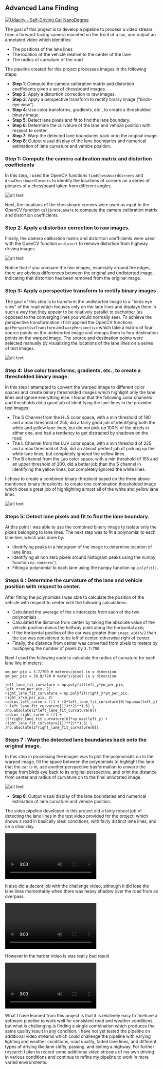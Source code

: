 ## Advanced Lane Finding
[![Udacity - Self-Driving Car NanoDegree](https://s3.amazonaws.com/udacity-sdc/github/shield-carnd.svg)](http://www.udacity.com/drive)

The goal of this project is to develop a pipeline to process a video stream from a forward-facing camera mounted on the front of a car, and output an annotated video which identifies:
- The positions of the lane lines 
- The location of the vehicle relative to the center of the lane
- The radius of curvature of the road

The pipeline created for this project processes images in the following steps:

- **Step 1**:  Compute the camera calibration matrix and distortion coefficients given a set of chessboard images.
- **Step 2**: Apply a distortion correction to raw images.
- **Step 3**: Apply a perspective transform to rectify binary image ("birds-eye view").
- **Step 4**: Use color transforms, gradients, etc., to create a thresholded binary image.
- **Step 5**: Detect lane pixels and fit to find the lane boundary.
- **Step 6**: Determine the curvature of the lane and vehicle position with respect to center.
- **Step 7**: Warp the detected lane boundaries back onto the original image.
- **Step 8**: Output visual display of the lane boundaries and numerical estimation of lane curvature and vehicle position.

[//]: # (Image References)

[image1]: ./output_images/1.camera_cal_Output/calibration2_out.jpg "Corners"
[image2]: ./output_images/2.test_images_Output/test1_out.jpg "Undistorted"
[image3]: ./output_images/3.birds_eye_view_Output/test1_out.jpg "Birds Eye View"
[image4]: ./output_images/4.binary_thresholds_Output/test1_out.jpg "Binary Thresholds"
[image5]: ./output_images/5.color_lanes_Output/test1_out.jpg "Color Lanes"

[video1]: ./output_videos/project_video_ouput.mp4 "Project Video"
[video2]: ./output_videos/challenge_video_ouput.mp4 "Challenge Video"
[video3]: ./output_videos/harder_challenge_output.mp4 "Harder Video"

### Step 1: Compute the camera calibration matrix and distortion coefficients
In this step, I used the OpenCV functions `findChessboardCorners` and `drawChessboardCorners` to identify the locations of corners on a series of pictures of a chessboard taken from different angles.

![alt text][image1]

Next, the locations of the chessboard corners were used as input to the OpenCV function `calibrateCamera` to compute the camera calibration matrix and distortion coefficients. 

### Step 2: Apply a distortion correction to raw images.

Finally, the camera calibration matrix and distortion coefficients were used with the OpenCV function `undistort` to remove distortion from highway driving images.

![alt text][image2]

Notice that if you compare the two images, especially around the edges, there are obvious differences between the original and undistorted image, indicating that distortion has been removed from the original image.

### Step 3: Apply a perspective transform to rectify binary images

The goal of this step is to transform the undistorted image to a "birds eye view" of the road which focuses only on the lane lines and displays them in such a way that they appear to be relatively parallel to eachother (as opposed to the converging lines you would normally see). To achieve the perspective transformation I first applied the OpenCV functions `getPerspectiveTransform` and `warpPerspective` which take a matrix of four source points on the undistorted image and remaps them to four destination points on the warped image. The source and destination points were selected manually by visualizing the locations of the lane lines on a series of test images.

![alt text][image3]

### Step 4: Use color transforms, gradients, etc., to create a thresholded binary image.

In this step I attempted to convert the warped image to different color spaces and create binary thresholded images which highlight only the lane lines and ignore everything else. 
I found that the following color channels and thresholds did a good job of identifying the lane lines in the provided test images:
- The S Channel from the HLS color space, with a min threshold of 180 and a max threshold of 255, did a fairly good job of identifying both the white and yellow lane lines, but did not pick up 100% of the pixels in either one, and had a tendency to get distracted by shadows on the road.
- The L Channel from the LUV color space, with a min threshold of 225 and a max threshold of 255, did an almost perfect job of picking up the white lane lines, but completely ignored the yellow lines.
- The B channel from the Lab color space, with a min threshold of 155 and an upper threshold of 200, did a better job than the S channel in identifying the yellow lines, but completely ignored the white lines. 

I chose to create a combined binary threshold based on the three above mentioned binary thresholds, to create one combination thresholded image which does a great job of highlighting almost all of the white and yellow lane lines.

![alt text][image4]

### Steps 5:  Detect lane pixels and fit to find the lane boundary.

At this point I was able to use the combined binary image to isolate only the pixels belonging to lane lines. The next step was to fit a polynomial to each lane line, which was done by:
- Identifying peaks in a histogram of the image to determine location of lane lines.
- Identifying all non zero pixels around histogram peaks using the numpy function `np.nonzero()`.
- Fitting a polynomial to each lane using the numpy function `np.polyfit()`.

### Steps 6 : Determine the curvature of the lane and vehicle position with respect to center.

After fitting the polynomials I was able to calculate the position of the vehicle with respect to center with the following calculations:
- Calculated the average of the x intercepts from each of the two polynomials ;
- Calculated the distance from center by taking the absolute value of the vehicle position minus the halfway point along the horizontal axis;
- If the horizontal position of the car was greater than `image_width/2` than the car was considered to be left of center, otherwise right of center.
- Finally, the distance from center was converted from pixels to meters by multiplying the number of pixels by `3.7/700`.

Next I used the following code to calculate the radius of curvature for each lane line in meters:
```
xm_per_pix = 3.7/700 # meteres/pixel in x dimension
ym_per_pix = 30.0/720 # meters/pixel in y dimension

left_lane_fit_curvature = np.polyfit(left_y*ym_per_pix, left_x*xm_per_pix, 2)
right_lane_fit_curvature = np.polyfit(right_y*ym_per_pix, right_x*xm_per_pix, 2)
radius_left_curve = ((1 + (2*left_lane_fit_curvature[0]*np.max(left_y) + left_lane_fit_curvature[1])**2)**1.5) \
/np.absolute(2*left_lane_fit_curvature[0])
radius_right_curve = ((1 + (2*right_lane_fit_curvature[0]*np.max(left_y) + right_lane_fit_curvature[1])**2)**1.5) \
/np.absolute(2*right_lane_fit_curvature[0])
```

### Steps 7 : Warp the detected lane boundaries back onto the original image.

In this step in processing the images was to plot the polynomials on to the warped image, fill the space between the polynomials to highlight the lane that the car is in, use another perspective trasformation to unwarp the image from birds eye back to its original perspective, and print the distance from center and radius of curvature on to the final annotated image.

![alt text][image5]

- **Step 8**: Output visual display of the lane boundaries and numerical estimation of lane curvature and vehicle position.

The video pipeline developed in this project did a fairly robust job of detecting the lane lines in the test video provided for the project, which shows a road in basically ideal conditions, with fairly distinct lane lines, and on a clear day. 

![alt text][video1]

It also did a decent job with the challenge video, although it did lose the lane lines momentarily when there was heavy shadow over the road from an overpass. 

![alt text][video2]

However in the harder video is was really bad result

![alt text][video3]

What I have learned from this project is that it is relatively easy to finetune a software pipeline to work well for consistent road and weather conditions, but what is challenging is finding a single combination which produces the same quality result in any condition. I have not yet tested the pipeline on additional video streams which could challenge the pipeline with varying lighting and weather conditions, road quality, faded lane lines, and different types of driving like lane shifts, passing, and exiting a highway. For further research I plan to record some additional video streams of my own driving in various conditions and continue to refine my pipeline to work in more varied environments.    
